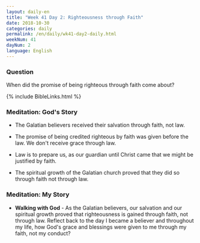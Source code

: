 ```yaml
---
layout: daily-en
title: "Week 41 Day 2: Righteousness through Faith"
date: 2018-10-30 
categories: daily
permalink: /en/daily/wk41-day2-daily.html
weekNum: 41
dayNum: 2
language: English
---
```


### Question     
When did the promise of being righteous through faith come about?

{% include BibleLinks.html %} 

### Meditation: God's Story   
+ The Galatian believers received their salvation through faith, not law. 

+ The promise of being credited righteous by faith was given before the law. We don't receive grace through law. 

+ Law is to prepare us, as our guardian until Christ came that we might be justified by faith. 

+ The spiritual growth of the Galatian church proved that they did so through faith not through law. 

### Meditation: My Story   
+ **Walking with God** - As the Galatian believers, our salvation and our spiritual growth proved that righteousness is gained through faith, not through law. Reflect back to the day I became a believer and throughout my life, how God's grace and blessings were given to me through my faith, not my conduct?  
